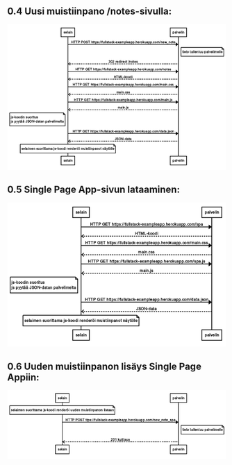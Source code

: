 ## 0.4 Uusi muistiinpano /notes-sivulla:  
![image](./uusi_muistiinpano.png)  


## 0.5 Single Page App-sivun lataaminen:  
![image](./single_page_app.png)  


## 0.6 Uuden muistiinpanon lisäys Single Page Appiin:  
![image](./uusi_muistiinpano_SPA.png)
